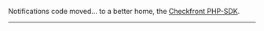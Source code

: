 Notifications code moved... to a better home, the [Checkfront PHP-SDK](https://github.com/gegere/PHP-SDK/tree/master/scripts/notifications).

---
